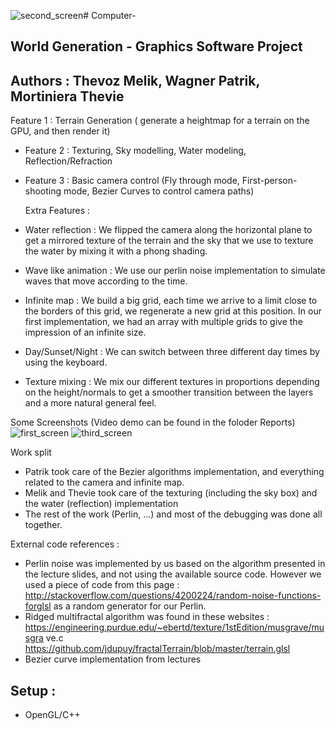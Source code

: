 ![second_screen](https://github.com/Mortiniera/world-generation-project/assets/17401882/59441b62-a7d8-4b84-a8ea-fd50ba9b281a)# Computer-

## World Generation - Graphics Software Project

## Authors : Thevoz Melik, Wagner Patrik, Mortiniera Thevie

Feature 1 : Terrain Generation ( generate a heightmap for a terrain on the GPU, and then render it)

- Feature 2 : Texturing, Sky modelling, Water modeling, Reflection/Refraction

- Feature 3 : Basic camera control (Fly through mode, First-person-shooting mode, Bezier Curves to control camera paths)

  Extra Features :
- Water reflection : We flipped the camera along the horizontal plane to
get a mirrored texture of the terrain and the sky that we use to texture
the water by mixing it with a phong shading.
- Wave like animation : We use our perlin noise implementation to
simulate waves that move according to the time.
- Infinite map : We build a big grid, each time we arrive to a limit
close to the borders of this grid, we regenerate a new grid at this
position. In our first implementation, we had an array with multiple
grids to give the impression of an infinite size.
- Day/Sunset/Night : We can switch between three different day times by
using the keyboard.
- Texture mixing : We mix our different textures in proportions depending
on the height/normals to get a smoother transition between the layers and
a more natural general feel.

Some Screenshots (Video demo can be found in the foloder Reports)
![first_screen](https://github.com/Mortiniera/world-generation-project/assets/17401882/dc3a3777-9312-408c-92a3-b87a459162c4)
![third_screen](https://github.com/Mortiniera/world-generation-project/assets/17401882/cb180e73-0599-4ee3-bc46-a090fd7ba914)




Work split
- Patrik took care of the Bezier algorithms implementation, and
everything related to the camera and infinite map.
- Melik and Thevie took care of the texturing (including the sky box) and
the water (reflection) implementation
- The rest of the work (Perlin, ...) and most of the debugging was done
all together.


External code references :
- Perlin noise was implemented by us based on the algorithm presented in
the lecture slides, and not using the available source code. However we used a
piece of code from this page :
http://stackoverflow.com/questions/4200224/random-noise-functions-forglsl as a random generator for our Perlin.
- Ridged multifractal algorithm was found in these websites :
https://engineering.purdue.edu/~ebertd/texture/1stEdition/musgrave/musgra
ve.c
https://github.com/jdupuy/fractalTerrain/blob/master/terrain.glsl
- Bezier curve implementation from lectures


## Setup : 
  - OpenGL/C++
